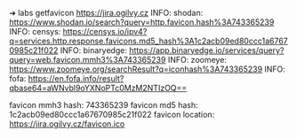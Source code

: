 ➜  labs getfavicon https://jira.ogilvy.cz
INFO: shodan: https://www.shodan.io/search?query=http.favicon.hash%3A743365239
INFO: censys: https://censys.io/ipv4?q=services.http.response.favicons.md5_hash%3A1c2acb09ed80ccc1a67670985c21f022
INFO: binaryedge: https://app.binaryedge.io/services/query?query=web.favicon.mmh3%3A743365239
INFO: zoomeye: https://www.zoomeye.org/searchResult?q=iconhash%3A743365239
INFO: fofa: https://en.fofa.info/result?qbase64=aWNvbl9oYXNoPTc0MzM2NTIzOQ==

favicon mmh3 hash: 743365239
favicon md5 hash: 1c2acb09ed80ccc1a67670985c21f022
favicon location: https://jira.ogilvy.cz/favicon.ico